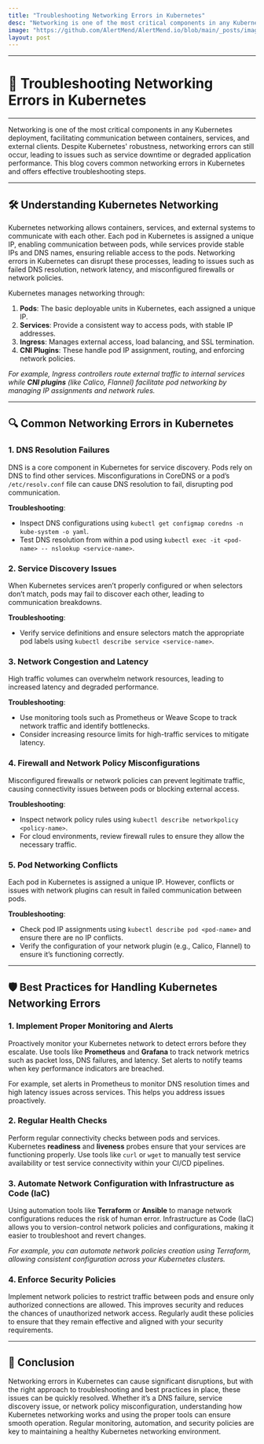 ```yaml
---
title: "Troubleshooting Networking Errors in Kubernetes"
desc: "Networking is one of the most critical components in any Kubernetes deployment, facilitating communication between containers, services, and external clients. Despite Kubernetes’ robustness, networking errors can still occur, leading to issues such as service downtime or degraded application performance. This blog covers common networking errors in Kubernetes and offers effective troubleshooting steps."
image: "https://github.com/AlertMend/AlertMend.io/blob/main/_posts/images/Networking_troubleshoot.png?raw=true"
layout: post
---
```


---
# 🚨 **Troubleshooting Networking Errors in Kubernetes**
---

Networking is one of the most critical components in any Kubernetes deployment, facilitating communication between containers, services, and external clients. Despite Kubernetes' robustness, networking errors can still occur, leading to issues such as service downtime or degraded application performance. This blog covers common networking errors in Kubernetes and offers effective troubleshooting steps.

---

## 🛠️ **Understanding Kubernetes Networking**

Kubernetes networking allows containers, services, and external systems to communicate with each other. Each pod in Kubernetes is assigned a unique IP, enabling communication between pods, while services provide stable IPs and DNS names, ensuring reliable access to the pods. Networking errors in Kubernetes can disrupt these processes, leading to issues such as failed DNS resolution, network latency, and misconfigured firewalls or network policies.

Kubernetes manages networking through:
1. **Pods**: The basic deployable units in Kubernetes, each assigned a unique IP.
2. **Services**: Provide a consistent way to access pods, with stable IP addresses.
3. **Ingress**: Manages external access, load balancing, and SSL termination.
4. **CNI Plugins**: These handle pod IP assignment, routing, and enforcing network policies.

*For example, Ingress controllers route external traffic to internal services while **CNI plugins** (like Calico, Flannel) facilitate pod networking by managing IP assignments and network rules.*

---

## 🔍 **Common Networking Errors in Kubernetes**

### 1. **DNS Resolution Failures**

DNS is a core component in Kubernetes for service discovery. Pods rely on DNS to find other services. Misconfigurations in CoreDNS or a pod’s `/etc/resolv.conf` file can cause DNS resolution to fail, disrupting pod communication.

**Troubleshooting**:
- Inspect DNS configurations using `kubectl get configmap coredns -n kube-system -o yaml`.
- Test DNS resolution from within a pod using `kubectl exec -it <pod-name> -- nslookup <service-name>`.

### 2. **Service Discovery Issues**

When Kubernetes services aren’t properly configured or when selectors don’t match, pods may fail to discover each other, leading to communication breakdowns.

**Troubleshooting**:
- Verify service definitions and ensure selectors match the appropriate pod labels using `kubectl describe service <service-name>`.

### 3. **Network Congestion and Latency**

High traffic volumes can overwhelm network resources, leading to increased latency and degraded performance.

**Troubleshooting**:
- Use monitoring tools such as Prometheus or Weave Scope to track network traffic and identify bottlenecks.
- Consider increasing resource limits for high-traffic services to mitigate latency.

### 4. **Firewall and Network Policy Misconfigurations**

Misconfigured firewalls or network policies can prevent legitimate traffic, causing connectivity issues between pods or blocking external access.

**Troubleshooting**:
- Inspect network policy rules using `kubectl describe networkpolicy <policy-name>`.
- For cloud environments, review firewall rules to ensure they allow the necessary traffic.

### 5. **Pod Networking Conflicts**

Each pod in Kubernetes is assigned a unique IP. However, conflicts or issues with network plugins can result in failed communication between pods.

**Troubleshooting**:
- Check pod IP assignments using `kubectl describe pod <pod-name>` and ensure there are no IP conflicts.
- Verify the configuration of your network plugin (e.g., Calico, Flannel) to ensure it’s functioning correctly.

---

## 🛡️ **Best Practices for Handling Kubernetes Networking Errors**

### 1. **Implement Proper Monitoring and Alerts**

Proactively monitor your Kubernetes network to detect errors before they escalate. Use tools like **Prometheus** and **Grafana** to track network metrics such as packet loss, DNS failures, and latency. Set alerts to notify teams when key performance indicators are breached.

For example, set alerts in Prometheus to monitor DNS resolution times and high latency issues across services. This helps you address issues proactively.

### 2. **Regular Health Checks**

Perform regular connectivity checks between pods and services. Kubernetes **readiness** and **liveness** probes ensure that your services are functioning properly. Use tools like `curl` or `wget` to manually test service availability or test service connectivity within your CI/CD pipelines.

### 3. **Automate Network Configuration with Infrastructure as Code (IaC)**

Using automation tools like **Terraform** or **Ansible** to manage network configurations reduces the risk of human error. Infrastructure as Code (IaC) allows you to version-control network policies and configurations, making it easier to troubleshoot and revert changes.

*For example, you can automate network policies creation using Terraform, allowing consistent configuration across your Kubernetes clusters.*

### 4. **Enforce Security Policies**

Implement network policies to restrict traffic between pods and ensure only authorized connections are allowed. This improves security and reduces the chances of unauthorized network access. Regularly audit these policies to ensure that they remain effective and aligned with your security requirements.

---

## 🚀 **Conclusion**

Networking errors in Kubernetes can cause significant disruptions, but with the right approach to troubleshooting and best practices in place, these issues can be quickly resolved. Whether it’s a DNS failure, service discovery issue, or network policy misconfiguration, understanding how Kubernetes networking works and using the proper tools can ensure smooth operation. Regular monitoring, automation, and security policies are key to maintaining a healthy Kubernetes networking environment.

